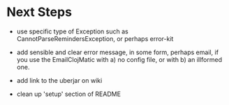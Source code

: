 Next Steps
=============================================

* use specific type of Exception such as CannotParseRemindersException, or perhaps error-kit

* add sensible and clear error message, in some form, perhaps email, if you use the EmailClojMatic with
    a) no config file, or with
    b) an illformed one.

* add link to the uberjar on wiki

* clean up 'setup' section of README

